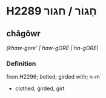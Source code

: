 # H2289 חָגוֹר / חגור

## châgôwr

_(khaw-gore' | haw-ɡORE | ha-ɡORE)_

### Definition

from H2296; belted; girded with; n-m

- clothed, girded, girt
